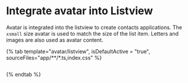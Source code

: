 # Integrate avatar into Listview

Avatar is integrated into the listview to create contacts applications. The `xsmall` size avatar is
used to match the size of the list item. Letters and images are also used as avatar content.

{% tab template="avatar/listview", isDefaultActive = "true", sourceFiles="app/**/*.ts,index.css" %}

```typescript

```

{% endtab %}
